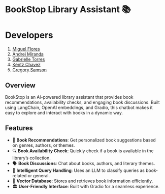# BookStop Library Assistant 📚
# Developers
1. [Miguel Flores](https://www.linkedin.com/in/miguelcarloflores/)
2. [Andrei Miranda](https://www.linkedin.com/in/drei-miranda/)
3. [Gabrielle Torres](https://www.linkedin.com/in/gabstorres/)  
4. [Kentz Chavez](https://www.linkedin.com/in/kcchavez/)  
5. [Gregory Samson](https://www.linkedin.com/in/victor-gregory-samson/)
## Overview
BookStop is an AI-powered library assistant that provides book recommendations, availability checks, and engaging book discussions. Built using LangChain, OpenAI embeddings, and Gradio, this chatbot makes it easy to explore and interact with books in a dynamic way.
 
## Features
- 📖 **Book Recommendations**: Get personalized book suggestions based on genres, authors, or themes.
- 🔍 **Book Availability Check**: Quickly check if a book is available in the library’s collection.
- 🗣️ **Book Discussions**: Chat about books, authors, and literary themes.
- 🤖 **Intelligent Query Handling**: Uses an LLM to classify queries as book-related or general.
- 📂 **Vector Database**: Stores and retrieves book information efficiently.
- 🏛 **User-Friendly Interface**: Built with Gradio for a seamless experience.